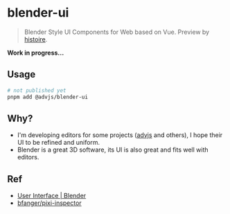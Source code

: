 # blender-ui

> Blender Style UI Components for Web based on Vue. Preview by [histoire](https://histoire.dev/).

**Work in progress...**

## Usage

```bash
# not published yet
pnpm add @advjs/blender-ui
```

## Why?

- I'm developing editors for some projects ([advjs](https://github.com/YunYouJun/advjs) and others), I hope their UI to be refined and uniform.
- Blender is a great 3D software, its UI is also great and fits well with editors.

## Ref

- [User Interface | Blender](https://docs.blender.org/manual/en/latest/interface/index.html)
- [bfanger/pixi-inspector](https://github.com/bfanger/pixi-inspector/tree/main/packages/blender-elements)
